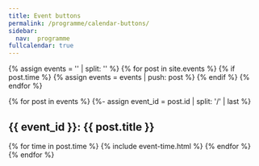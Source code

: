 ```yaml
---
title: Event buttons
permalink: /programme/calendar-buttons/
sidebar:
  nav:  programme
fullcalendar: true
---
```


{% assign events = '' | split: '' %}
{% for post in site.events %}
    {% if post.time %}
        {% assign events = events | push: post %}
    {% endif %}
{% endfor %}

{% for post in events %}
{%- assign event_id = post.id | split: '/' | last %}
## {{ event_id }}: {{ post.title }}
<div>
{% for time in post.time %}
{% include event-time.html %}
{% endfor %}
</div>
{% endfor %}
